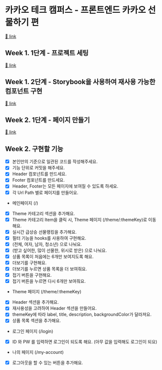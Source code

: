 # 카카오 테크 캠퍼스 - 프론트엔드 카카오 선물하기 편

[🔗 link](https://edu.nextstep.camp/s/hazAC9xa)

## Week 1. 1단계 - 프로젝트 세팅

[🔗 link](https://edu.nextstep.camp/s/hazAC9xa/ls/QzgHvzRM)

## Week 1. 2단계 - Storybook을 사용하여 재사용 가능한 컴포넌트 구현

[🔗 link](https://edu.nextstep.camp/s/hazAC9xa/ls/4wYFPW1K)

## Week 2. 1단계 - 페이지 만들기

[🔗 link](https://edu.nextstep.camp/s/hazAC9xa/ls/QzV1ncxk)

## Week 2. 구현할 기능
- [x] 본인만의 기준으로 일관된 코드를 작성해주세요.
- [x] 기능 단위로 커밋을 해주세요.
- [x] Header 컴포넌트를 만드세요.
- [x] Footer 컴포넌트를 만드세요.
- [x] Header, Footer는 모든 페이지에 보여질 수 있도록 하세요.
- [x] 각 Url Path 별로 페이지를 만들어요.
- 메인페이지 (/)
- [x] Theme 카테고리 섹션을 추가해요.
- [x] Theme 카테고리 Item을 클릭 시, Theme 페이지 (/theme/:themeKey)로 이동해요.
- [x] 실시간 급상승 선물랭킹을 추가해요.
- [x] 필터 기능을 hooks를 사용하여 구현해요.
- [x] (전체, 여자, 남자, 청소년) 으로 나눠요.
- [x] (받고 싶어한, 많이 선물한, 위시로 받은) 으로 나눠요.
- [x] 상품 목록이 처음에는 6개만 보여지도록 해요.
- [x] 더보기를 구현해요.
- [x] 더보기를 누르면 상품 목록을 더 보여줘요.
- [x] 접기 버튼을 구현해요.
- [x] 접기 버튼을 누르면 다시 6개만 보여줘요.
- Theme 페이지 (/theme/:themeKey)
- [x] Header 섹션을 추가해요.
- [x] 재사용성을 고려하여 Header 섹션을 만들어요.
- [x] themeKey에 따라 label, title, description, backgroundColor가 달라져요.
- [x] 상품 목록 섹션을 추가해요.
- 로그인 페이지 (/login)
- [x] ID 와 PW 를 입력하면 로그인이 되도록 해요. (아무 값을 입력해도 로그인이 되요)
- 나의 페이지 (/my-account)
- [x] 로그아웃을 할 수 있는 버튼을 추가해요.

